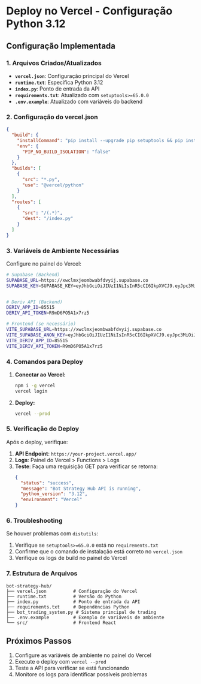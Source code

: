 # Deploy no Vercel - Configuração Python 3.12

## Configuração Implementada

### 1. Arquivos Criados/Atualizados

- **`vercel.json`**: Configuração principal do Vercel
- **`runtime.txt`**: Especifica Python 3.12
- **`index.py`**: Ponto de entrada da API
- **`requirements.txt`**: Atualizado com `setuptools>=65.0.0`
- **`.env.example`**: Atualizado com variáveis do backend

### 2. Configuração do vercel.json

```json
{
  "build": {
    "installCommand": "pip install --upgrade pip setuptools && pip install -r requirements.txt",
    "env": {
      "PIP_NO_BUILD_ISOLATION": "false"
    }
  },
  "builds": [
    {
      "src": "*.py",
      "use": "@vercel/python"
    }
  ],
  "routes": [
    {
      "src": "/(.*)",
      "dest": "/index.py"
    }
  ]
}
```

### 3. Variáveis de Ambiente Necessárias

Configure no painel do Vercel:

```bash
# Supabase (Backend)
SUPABASE_URL=https://xwclmxjeombwabfdvyij.supabase.co
SUPABASE_KEY=SUPABASE_KEY=eyJhbGciOiJIUzI1NiIsInR5cCI6IkpXVCJ9.eyJpc3MiOiJzdXBhYmFzZSIsInJlZiI6Inh3Y2xteGplb21id2FiZmR2eWlqIiwicm9sZSI6ImFub24iLCJpYXQiOjE3NTI1MjY0NTQsImV4cCI6MjA2ODEwMjQ1NH0.lB4EBPozpPUJS0oI5wpatJdo_HCTcuDRFmd42b_7i9U


# Deriv API (Backend)
DERIV_APP_ID=85515
DERIV_API_TOKEN=R9mD6PO5A1x7rz5

# Frontend (se necessário)
VITE_SUPABASE_URL=https://xwclmxjeombwabfdvyij.supabase.co
VITE_SUPABASE_ANON_KEY=eyJhbGciOiJIUzI1NiIsInR5cCI6IkpXVCJ9.eyJpc3MiOiJzdXBhYmFzZSIsInJlZiI6Inh3Y2xteGplb21id2FiZmR2eWlqIiwicm9sZSI6ImFub24iLCJpYXQiOjE3NTI1MjY0NTQsImV4cCI6MjA2ODEwMjQ1NH0.lB4EBPozpPUJS0oI5wpatJdo_HCTcuDRFmd42b_7i9U
VITE_DERIV_APP_ID=85515
VITE_DERIV_API_TOKEN=R9mD6PO5A1x7rz5
```

### 4. Comandos para Deploy

1. **Conectar ao Vercel:**
   ```bash
   npm i -g vercel
   vercel login
   ```

2. **Deploy:**
   ```bash
   vercel --prod
   ```

### 5. Verificação do Deploy

Após o deploy, verifique:

1. **API Endpoint**: `https://your-project.vercel.app/`
2. **Logs**: Painel do Vercel > Functions > Logs
3. **Teste**: Faça uma requisição GET para verificar se retorna:
   ```json
   {
     "status": "success",
     "message": "Bot Strategy Hub API is running",
     "python_version": "3.12",
     "environment": "Vercel"
   }
   ```

### 6. Troubleshooting

Se houver problemas com `distutils`:

1. Verifique se `setuptools>=65.0.0` está no `requirements.txt`
2. Confirme que o comando de instalação está correto no `vercel.json`
3. Verifique os logs de build no painel do Vercel

### 7. Estrutura de Arquivos

```
bot-strategy-hub/
├── vercel.json          # Configuração do Vercel
├── runtime.txt          # Versão do Python
├── index.py             # Ponto de entrada da API
├── requirements.txt     # Dependências Python
├── bot_trading_system.py # Sistema principal de trading
├── .env.example         # Exemplo de variáveis de ambiente
└── src/                 # Frontend React
```

## Próximos Passos

1. Configure as variáveis de ambiente no painel do Vercel
2. Execute o deploy com `vercel --prod`
3. Teste a API para verificar se está funcionando
4. Monitore os logs para identificar possíveis problemas